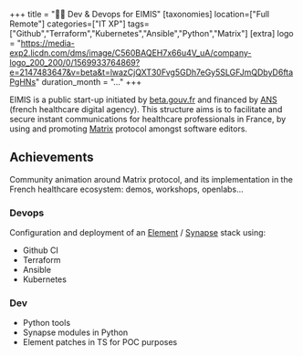 +++
title = "🧑‍⚕ Dev & Devops for EIMIS"
[taxonomies]
location=["Full Remote"]
categories=["IT XP"]
tags=["Github","Terraform","Kubernetes","Ansible","Python","Matrix"]
[extra]
logo = "https://media-exp2.licdn.com/dms/image/C560BAQEH7x66u4V_uA/company-logo_200_200/0/1569933764869?e=2147483647&v=beta&t=lwazCjQXT30Fvg5GDh7eGy5SLGFJmQDbyD6ftaPgHNs"
duration_month = "..."
+++

EIMIS is a public start-up initiated by [beta.gouv.fr](https://beta.gouv.fr/) and financed by [ANS](https://esante.gouv.fr/) (french healthcare digital agency). This structure aims is to facilitate and secure instant communications for healthcare professionals in France, by using and promoting [Matrix](https://matrix.org) protocol amongst software editors.

## Achievements

Community animation around Matrix protocol, and its implementation in the French healthcare ecosystem: demos, workshops, openlabs...

### Devops

Configuration and deployment of an [Element](https://github.com/element-hq/element-web) / [Synapse](https://github.com/element-hq/synapse) stack using:

- Github CI
- Terraform
- Ansible
- Kubernetes

### Dev

- Python tools
- Synapse modules in Python
- Element patches in TS for POC purposes
